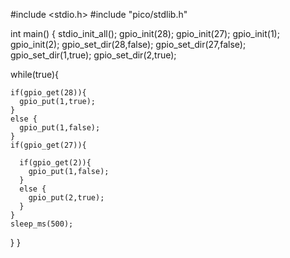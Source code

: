 #include <stdio.h>
#include "pico/stdlib.h"


int main() {
  stdio_init_all();
  gpio_init(28);
  gpio_init(27);
  gpio_init(1);
  gpio_init(2);
  gpio_set_dir(28,false);
  gpio_set_dir(27,false);
  gpio_set_dir(1,true);
  gpio_set_dir(2,true);

  while(true){
    
    if(gpio_get(28)){
      gpio_put(1,true);
    }
    else {
      gpio_put(1,false);
    }
    if(gpio_get(27)){
    
      if(gpio_get(2)){
        gpio_put(1,false);
      }
      else {
        gpio_put(2,true);
      }
    }
    sleep_ms(500);
  }
} 
